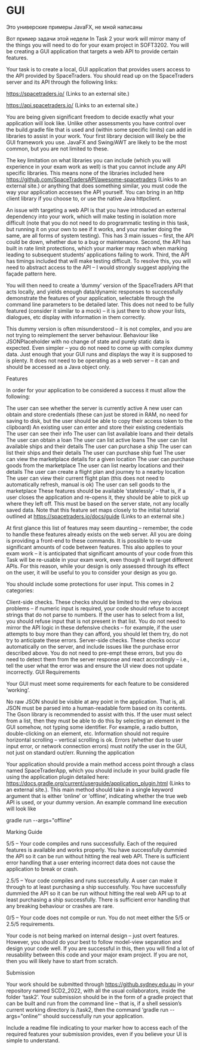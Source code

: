 # GUI
Это универские примеры JavaFX, не мной написаны

Вот пример задачи этой недели 
In Task 2 your work will mirror many of the things you will need to do for your exam project in SOFT3202. You will be creating a GUI application that targets a web API to provide certain features.

Your task is to create a local, GUI application that provides users access to the API provided by SpaceTraders. You should read up on the SpaceTraders server and its API through the following links:

https://spacetraders.io/ (Links to an external site.)

https://api.spacetraders.io/ (Links to an external site.)

You are being given significant freedom to decide exactly what your application will look like. Unlike other assessments you have control over the build.gradle file that is used and (within some specific limits) can add in libraries to assist in your work. Your first library decision will likely be the GUI framework you use. JavaFX and Swing/AWT are likely to be the most common, but you are not limited to these.

The key limitation on what libraries you can include (which you will experience in your exam work as well) is that you cannot include any API specific libraries. This means none of the libraries included here https://github.com/SpaceTradersAPI/awesome-spacetraders (Links to an external site.) or anything that does something similar, you must code the way your application accesses the API yourself. You can bring in an http client library if you choose to, or use the native Java httpclient.

An issue with targeting a web API is that you have introduced an external dependency into your work, which will make testing in isolation more difficult (note that you do not need to do programmatic testing in this task, but running it on your own to see if it works, and your marker doing the same, are all forms of system testing). This has 3 main issues – first, the API could be down, whether due to a bug or maintenance. Second, the API has built in rate limit protections, which your marker may reach when marking leading to subsequent students’ applications failing to work. Third, the API has timings included that will make testing difficult. To resolve this, you will need to abstract access to the API – I would strongly suggest applying the façade pattern here.

You will then need to create a ‘dummy’ version of the SpaceTraders API that acts locally, and yields enough data/dynamic responses to successfully demonstrate the features of your application, selectable through the command line parameters to be detailed later. This does not need to be fully featured (consider it similar to a mock) – it is just there to show your lists, dialogues, etc display with information in them correctly.

This dummy version is often misunderstood – it is not complex, and you are not trying to reimplement the server behaviour. Behaviour like JSONPlaceholder with no change of state and purely static data is expected. Even simpler – you do not need to come up with complex dummy data. Just enough that your GUI runs and displays the way it is supposed to is plenty. It does not need to be operating as a web server – it can and should be accessed as a Java object only.

Features

In order for your application to be considered a success it must allow the following:

The user can see whether the server is currently active
A new user can obtain and store credentials (these can just be stored in RAM, no need for saving to disk, but the user should be able to copy their access token to the clipboard)
An existing user can enter and store their existing credentials
The user can see their info
The user can list available loans and their details
The user can obtain a loan
The user can list active loans
The user can list available ships and their details
The user can purchase a ship
The user can list their ships and their details
The user can purchase ship fuel
The user can view the marketplace details for a given location
The user can purchase goods from the marketplace
The user can list nearby locations and their details
The user can create a flight plan and journey to a nearby location
The user can view their current flight plan (this does not need to automatically refresh, manual is ok)
The user can sell goods to the marketplace
These features should be available ‘statelessly’ – that is, if a user closes the application and re-opens it, they should be able to pick up where they left off. This must be based on the server state, not any locally saved data.
Note that this feature set maps closely to the initial tutorial outlined at https://spacetraders.io/docs/guide (Links to an external site.)

At first glance this list of features may seem daunting – remember, the code to handle these features already exists on the web server. All you are doing is providing a front-end to these commands. It is possible to re-use significant amounts of code between features. This also applies to your exam work – it is anticipated that significant amounts of your code from this Task will be re-usable in your exam work, even though it will target different APIs. For this reason, while your design is only assessed through its effect on the user, it will be useful to you to consider your design as you go.

You should include some protections for user input. This comes in 2 categories:

Client-side checks. These checks should be limited to the very obvious problems – if numeric input is required, your code should refuse to accept strings that do not parse to numbers. If the user has to select from a list, you should refuse input that is not present in that list.
You do not need to mirror the API logic in these defensive checks – for example, if the user attempts to buy more than they can afford, you should let them try, do not try to anticipate these errors.
Server-side checks. These checks occur automatically on the server, and include issues like the purchase error described above. You do not need to pre-empt these errors, but you do need to detect them from the server response and react accordingly – i.e., tell the user what the error was and ensure the UI view does not update incorrectly.
GUI Requirements

Your GUI must meet some requirements for each feature to be considered ‘working’.

No raw JSON should be visible at any point in the application. That is, all JSON must be parsed into a human-readable form based on its contents. The Gson library is recommended to assist with this.
If the user must select from a list, then they must be able to do this by selecting an element in the GUI somehow, not typing some identifier. For example, a radio button, double-clicking on an element, etc.
Information should not require horizontal scrolling – vertical scrolling is ok.
Errors (whether due to user input error, or network connection errors) must notify the user in the GUI, not just on standard out/err.
Running the application

Your application should provide a main method access point through a class named SpaceTraderApp, which you should include in your build.gradle file using the application plugin detailed here: https://docs.gradle.org/current/userguide/application_plugin.html (Links to an external site.). This main method should take in a single keyword argument that is either ‘online’ or ‘offline’, indicating whether the true web API is used, or your dummy version. An example command line execution will look like

gradle run --args="offline"

Marking Guide

5/5 – Your code compiles and runs successfully. Each of the required features is available and works properly. You have successfully dummied the API so it can be run without hitting the real web API. There is sufficient error handling that a user entering incorrect data does not cause the application to break or crash.

2.5/5 – Your code compiles and runs successfully. A user can make it through to at least purchasing a ship successfully. You have successfully dummied the API so it can be run without hitting the real web API up to at least purchasing a ship successfully. There is sufficient error handling that any breaking behaviour or crashes are rare.

0/5 – Your code does not compile or run. You do not meet either the 5/5 or 2.5/5 requirements.

Your code is not being marked on internal design – just overt features. However, you should do your best to follow model-view separation and design your code well. If you are successful in this, then you will find a lot of reusability between this code and your major exam project. If you are not, then you will likely have to start from scratch.

Submission

Your work should be submitted through https://github.sydney.edu.au in your repository named SCD2_2022, with all the usual collaborators, inside the folder ‘task2’. Your submission should be in the form of a gradle project that can be built and run from the command line – that is, if a shell session’s current working directory is <cloneofyourrepository>/task2, then the command ‘gradle run --args="online"’ should successfully run your application.

Include a readme file indicating to your marker how to access each of the required features your submission provides, even if you believe your UI is simple to understand.
